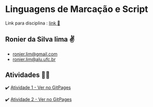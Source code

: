 

# Linguagens de Marcação e Script

Link para disciplina : [link :link:](https://sites.google.com/view/victorufc/2020-1/linguagens-de-marca%C3%A7%C3%A3o-e-scripts?authuser=0)

## Ronier da Silva lima :v:
* ronier.lim@gmail.com 
* ronier.lim@alu.ufc.br 


## Atividades :man_technologist:



:heavy_check_mark: [Atividade 1 - Ver no GitPages](https://ronierlima.github.io/LMS-2020.1/Atividade-1/) 

:heavy_check_mark: [Atividade 2 - Ver no GitPages](https://ronierlima.github.io/LMS-2020.1/Atividade-2/) 


